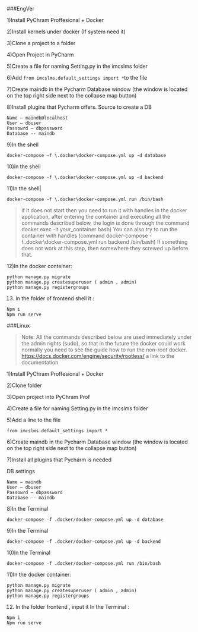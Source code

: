 ###EngVer

1)Install PyChram Proffesional + Docker

2)Install kernels under docker (If system need it)

3)Clone a project to a folder

4)Open Project in PyCharm

5)Create a file for naming Setting.py in the imcslms folder

6)Add ```from imcslms.default_settings import *```to the file

7)Create maindb in the Pycharm Database window (the window is located on the top right side next to the collapse map button)

8)Install plugins that Pycharm offers. Source to create a DB
```
Name – maindb@localhost
User – dbuser
Passowrd – dbpassword
Database -- maindb
```
9)In the shell
```shell
docker-compose -f \.docker\docker-compose.yml up -d database
```
10)In the shell
```shell
docker-compose -f \.docker\docker-compose.yml up -d backend
```
11)In the shell|
```shell
docker-compose -f \.docker\docker-compose.yml run /bin/bash
```
>if it does not start then you need to run it with handles in the docker application, after entering the container and executing all the commands described below, the login is done through the command docker exec -it your_container bash) You can also try to run the container with handles (command docker-compose -f.\.docker\docker-compose.yml run backend /bin/bash) If something does not work at this step, then somewhere they screwed up before that.

12)In the docker conteiner:
```shell
python manage.py migrate
python manage.py createsuperuser ( admin , admin)
python manage.py registergroups
```
13) In the folder of  frontend shell it :
```shell
Npm i
Npm run serve
```


###Linux
> Note: All the commands described below are used immediately under the admin rights (sudo), so that in the future the docker could work normally you need to see the guide how to run the non-root docker. https://docs.docker.com/engine/security/rootless/ a link to the documentation

1)Install PyChram Proffesional + Docker

2)Clone folder

3)Open project into PyChram Prof

4)Create a file for naming Setting.py in the imcslms folder

5)Add a line to the file

```shell
from imcslms.default_settings import *
```

6)Create maindb in the Pycharm Database window (the window is located on the top right side next to the collapse map button)

7)Install all plugins that  Pycharm is needed

DB settings
```
Name – maindb
User – dbuser
Passowrd – dbpassword
Database -- maindb
```

8)In the Terminal
```shell
docker-compose -f .docker/docker-compose.yml up -d database
```
9)In the Terminal
```shell
docker-compose -f .docker/docker-compose.yml up -d backend
```
10)In the Terminal
```shell
docker-compose -f .docker/docker-compose.yml run /bin/bash
```
11)In the docker container:
```shell
python manage.py migrate
python manage.py createsuperuser ( admin , admin)
python manage.py registergroups
```
12) In the folder frontend , input it In the Terminal :
```shell
Npm i
Npm run serve


